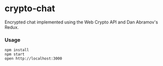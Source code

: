 crypto-chat
=====================

Encrypted chat implemented using the Web Crypto API and Dan Abramov's Redux.

### Usage

```
npm install
npm start
open http://localhost:3000
```

